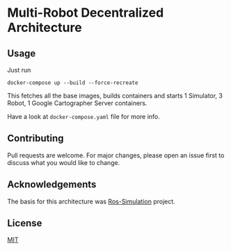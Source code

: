 # Multi-Robot Decentralized Architecture

## Usage

Just run

 ```docker-compose up --build --force-recreate```

This fetches all the base images, builds containers and starts 1 Simulator, 3 Robot, 1 Google Cartographer Server containers. 

Have a look at  `docker-compose.yaml`  file for more info.

## Contributing
Pull requests are welcome. For major changes, please open an issue first to discuss what you would like to change.

## Acknowledgements
The basis for this architecture was [Ros-Simulation](https://github.com/microsoft/Ros-Simulation) project.

## License
[MIT](https://choosealicense.com/licenses/mit/)